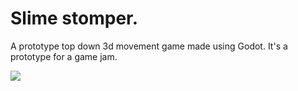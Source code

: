 # Slime stomper.
A prototype top down 3d movement game made using Godot.
It's a prototype for a game jam.

<img src="https://i.giphy.com/media/FJzSjrv3ZuDrAKmOLd/giphy-downsized-large.gif"/>